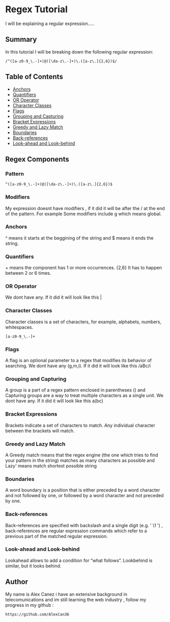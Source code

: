 # Regex Tutorial

I will be explaining a regular expression.....

## Summary

In this tutorial I will be breaking down the following regular expression:
```
/^([a-z0-9_\.-]+)@([\da-z\.-]+)\.([a-z\.]{2,6})$/
```

## Table of Contents

- [Anchors](#anchors)
- [Quantifiers](#quantifiers)
- [OR Operator](#or-operator)
- [Character Classes](#character-classes)
- [Flags](#flags)
- [Grouping and Capturing](#grouping-and-capturing)
- [Bracket Expressions](#bracket-expressions)
- [Greedy and Lazy Match](#greedy-and-lazy-match)
- [Boundaries](#boundaries)
- [Back-references](#back-references)
- [Look-ahead and Look-behind](#look-ahead-and-look-behind)

## Regex Components
### Pattern
```
^([a-z0-9_\.-]+)@([\da-z\.-]+)\.([a-z\.]{2,6})$
```
### Modifiers
My expression doesnt have modifiers , if it did it will be after the / at the end of the pattern. For example Some modifiers include g which means global.
### Anchors
^ means it starts at the beggining of the string and $ means it ends the string.
### Quantifiers
\+ means the component has 1 or more occurrences. {2,6} It has to happen between 2 or 6 times.
### OR Operator
We dont have any. If it did it will look like this |
### Character Classes
Character classes is a set of characters, for example, alphabets, numbers, whitespaces. 
```
[a-z0-9_\.-]+
```
### Flags
A flag is an optional parameter to a regex that modifies its behavior of searching. We dont have any (g,m,i). If it did it will look like this /aBc/i
### Grouping and Capturing
A group is a part of a regex pattern enclosed in parentheses () and Capturing groups are a way to treat multiple characters as a single unit.
We dont have any. If it did it will look like this a(bc)
### Bracket Expressions
Brackets indicate a set of characters to match. Any individual character between the brackets will match.
### Greedy and Lazy Match
A Greedy match means that the regex engine (the one which tries to find your pattern in the string) matches as many characters as possible and Lazy' means match shortest possible string
### Boundaries
A word boundary is a position that is either preceded by a word character and not followed by one, or followed by a word character and not preceded by one.
### Back-references
Back-references are specified with backslash and a single digit (e.g. ' \1 ') , back-references are regular expression commands which refer to a previous part of the matched regular expression. 
### Look-ahead and Look-behind
Lookahead allows to add a condition for “what follows”. Lookbehind is similar, but it looks behind.
## Author
My name is Alex Canez i have an extensive background in telecomunications and im still learning the web industry , follow my progress in my github :
```
https://github.com/AlexCan36
```